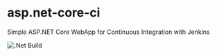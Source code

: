 # asp.net-core-ci
Simple ASP.NET Core WebApp for Continuous Integration with Jenkins

![.Net Build](https://github.com/mahendra-shinde/asp.net-core-ci/actions/workflows/dotnet.yml/badge.svg)
